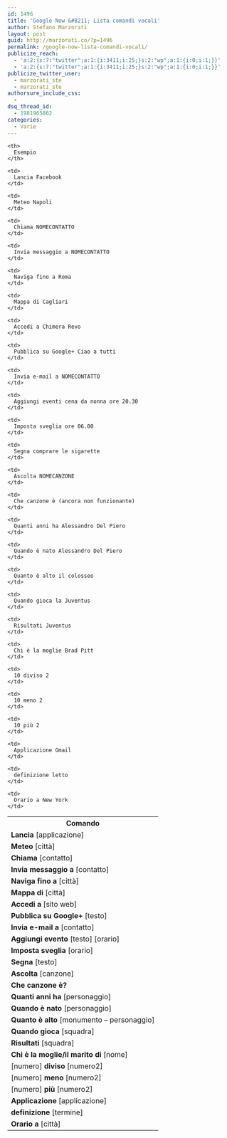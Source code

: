 ```yaml
---
id: 1496
title: 'Google Now &#8211; Lista comandi vocali'
author: Stefano Marzorati
layout: post
guid: http://marzorati.co/?p=1496
permalink: /google-now-lista-comandi-vocali/
publicize_reach:
  - 'a:2:{s:7:"twitter";a:1:{i:3411;i:25;}s:2:"wp";a:1:{i:0;i:1;}}'
  - 'a:2:{s:7:"twitter";a:1:{i:3411;i:25;}s:2:"wp";a:1:{i:0;i:1;}}'
publicize_twitter_user:
  - marzorati_ste
  - marzorati_ste
authorsure_include_css:
  - 
dsq_thread_id:
  - 1981965862
categories:
  - Varie
---
```

<table>
  <tr>
    <th style="text-align:center;">
      Comando
    </th>
    
    <th>
      Esempio
    </th>
  </tr>
  
  <tr>
    <td>
      <strong>Lancia</strong> [applicazione]
    </td>
    
    <td>
      Lancia Facebook
    </td>
  </tr>
  
  <tr>
    <td>
      <strong>Meteo</strong> [città]
    </td>
    
    <td>
      Meteo Napoli
    </td>
  </tr>
  
  <tr>
    <td>
      <strong>Chiama</strong> [contatto]
    </td>
    
    <td>
      Chiama NOMECONTATTO
    </td>
  </tr>
  
  <tr>
    <td>
      <strong>Invia messaggio a</strong> [contatto]
    </td>
    
    <td>
      Invia messaggio a NOMECONTATTO
    </td>
  </tr>
  
  <tr>
    <td>
      <strong>Naviga fino a</strong> [città]
    </td>
    
    <td>
      Naviga fino a Roma
    </td>
  </tr>
  
  <tr>
    <td>
      <strong>Mappa di</strong> [città]
    </td>
    
    <td>
      Mappa di Cagliari
    </td>
  </tr>
  
  <tr>
    <td>
      <strong>Accedi a</strong> [sito web]
    </td>
    
    <td>
      Accedi a Chimera Revo
    </td>
  </tr>
  
  <tr>
    <td>
      <strong>Pubblica su Google+</strong> [testo]
    </td>
    
    <td>
      Pubblica su Google+ Ciao a tutti
    </td>
  </tr>
  
  <tr>
    <td>
      <strong>Invia e-mail a</strong> [contatto]
    </td>
    
    <td>
      Invia e-mail a NOMECONTATTO
    </td>
  </tr>
  
  <tr>
    <td>
      <strong>Aggiungi evento</strong> [testo] [orario]
    </td>
    
    <td>
      Aggiungi eventi cena da nonna ore 20.30
    </td>
  </tr>
  
  <tr>
    <td>
      <strong>Imposta sveglia</strong> [orario]
    </td>
    
    <td>
      Imposta sveglia ore 06.00
    </td>
  </tr>
  
  <tr>
    <td>
      <strong>Segna</strong> [testo]
    </td>
    
    <td>
      Segna comprare le sigarette
    </td>
  </tr>
  
  <tr>
    <td>
      <strong>Ascolta</strong> [canzone]
    </td>
    
    <td>
      Ascolta NOMECANZONE
    </td>
  </tr>
  
  <tr>
    <td>
      <strong>Che canzone è?</strong>
    </td>
    
    <td>
      Che canzone è (ancora non funzionante)
    </td>
  </tr>
  
  <tr>
    <td>
      <strong>Quanti anni ha</strong> [personaggio]
    </td>
    
    <td>
      Quanti anni ha Alessandro Del Piero
    </td>
  </tr>
  
  <tr>
    <td>
      <strong>Quando è nato</strong> [personaggio]
    </td>
    
    <td>
      Quando è nato Alessandro Del Piero
    </td>
  </tr>
  
  <tr>
    <td>
      <strong>Quanto è alto</strong> [monumento &#8211; personaggio]
    </td>
    
    <td>
      Quanto è alto il colosseo
    </td>
  </tr>
  
  <tr>
    <td>
      <strong>Quando gioca</strong> [squadra]
    </td>
    
    <td>
      Quando gioca la Juventus
    </td>
  </tr>
  
  <tr>
    <td>
      <strong>Risultati</strong> [squadra]
    </td>
    
    <td>
      Risultati Juventus
    </td>
  </tr>
  
  <tr>
    <td>
      <strong>Chi è la moglie/il marito di</strong> [nome]
    </td>
    
    <td>
      Chi è la moglie Brad Pitt
    </td>
  </tr>
  
  <tr>
    <td>
      [numero] <strong>diviso</strong> [numero2]
    </td>
    
    <td>
      10 diviso 2
    </td>
  </tr>
  
  <tr>
    <td>
      [numero] <strong>meno</strong> [numero2]
    </td>
    
    <td>
      10 meno 2
    </td>
  </tr>
  
  <tr>
    <td>
      [numero] <strong>più</strong> [numero2]
    </td>
    
    <td>
      10 più 2
    </td>
  </tr>
  
  <tr>
    <td>
      <strong>Applicazione</strong> [applicazione]
    </td>
    
    <td>
      Applicazione Gmail
    </td>
  </tr>
  
  <tr>
    <td>
      <strong>definizione</strong> [termine]
    </td>
    
    <td>
      definizione letto
    </td>
  </tr>
  
  <tr>
    <td>
      <strong>Orario a</strong> [città]
    </td>
    
    <td>
      Orario a New York
    </td>
  </tr>
</table>

<div id="dc_vk_code" style="display:none;">
</div>